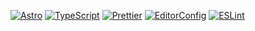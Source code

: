 [![Astro](https://img.shields.io/badge/Astro-333333.svg?logo=astro)](https://astro.build)
[![TypeScript](https://img.shields.io/badge/TypeScript-333333.svg?logo=typescript)](http://www.typescriptlang.org/)
[![Prettier](https://img.shields.io/badge/Prettier-333333.svg?logo=prettier)](https://prettier.io)
[![EditorConfig](https://img.shields.io/badge/EditorConfig-333333.svg?logo=editorconfig)](https://editorconfig.org)
[![ESLint](https://img.shields.io/badge/ESLint-3A33D1?logo=eslint)](https://eslint.org)

